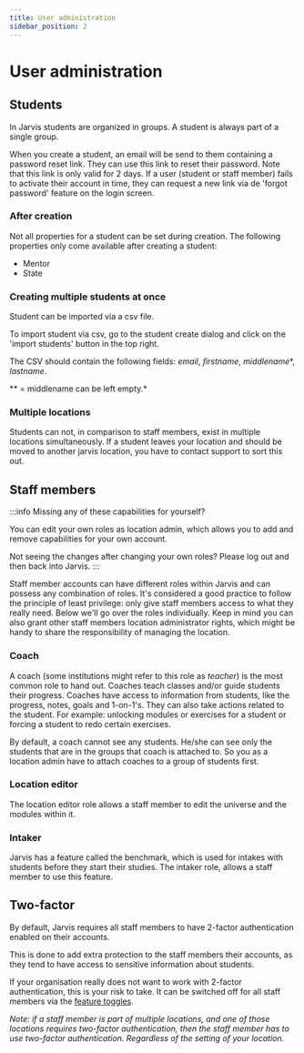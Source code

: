 ```yaml
---
title: User administration
sidebar_position: 2
---
```


# User administration

## Students

In Jarvis students are organized in groups. A student is always part of a single group.

When you create a student, an email will be send to them containing a password reset link. They can use this link to
reset their password.
Note that this link is only valid for 2 days. If a user (student or staff member) fails to activate their account in
time,
they can request a new link via de 'forgot password' feature on the login screen.

### After creation

Not all properties for a student can be set during creation. The following properties only come available after creating
a student:

- Mentor
- State


### Creating multiple students at once

Student can be imported via a csv file.

To import student via csv, go to the student create dialog and click on the 'import students' button in the top right.

The CSV should contain the following fields: *email*, *firstname*, *middlename*\*, *lastname*.

\** = middlename can be left empty.*

### Multiple locations

Students can not, in comparison to staff members, exist in multiple locations simultaneously. If a student leaves your
location and should be moved to another jarvis location, you have to contact support to sort this out.

## Staff members

:::info Missing any of these capabilities for yourself? 

You can edit your own roles as location admin, which allows you to add and 
remove capabilities for your own account.

Not seeing the changes after changing your own roles? Please log out and then back into Jarvis.
:::

Staff member accounts can have different roles within Jarvis and can possess any combination of roles.
It's considered a good practice to follow the principle of least privilege: only give staff members access to what they
really need.
Below we'll go over the roles individually.
Keep in mind you can also grant other staff members location administrator rights, which might be handy to share the
responsibility of managing the location.

### Coach

A coach (some institutions might refer to this role as *teacher*) is the most common role to hand out.
Coaches teach classes and/or guide students their progress.
Coaches have access to information from students, like the progress, notes, goals and 1-on-1's.
They can also take actions related to the student. For example: unlocking modules or exercises for a student or forcing a student to redo certain exercises.

By default, a coach cannot see any students. He/she can see only the students that are in the groups that coach is attached to. So you as a location admin have to attach coaches to a group of students
first.

### Location editor

The location editor role allows a staff member to edit the universe and the modules within it.

### Intaker

Jarvis has a feature called the benchmark, which is used for intakes with students before they start their studies.
The intaker role, allows a staff member to use this feature.



## Two-factor

By default, Jarvis requires all staff members to have 2-factor authentication enabled on their accounts.

This is done to add extra protection to the staff members their accounts,
as they tend to have access to sensitive information about students.

If your organisation really does not want to work with 2-factor authentication, this is your risk to take.
It can be switched off for all staff members via the [feature toggles](feature-toggles.md).

*Note: if a staff member is part of multiple locations, and one of those locations requires two-factor authentication, then the staff
member has to use two-factor authentication. Regardless of the setting of your location.*
